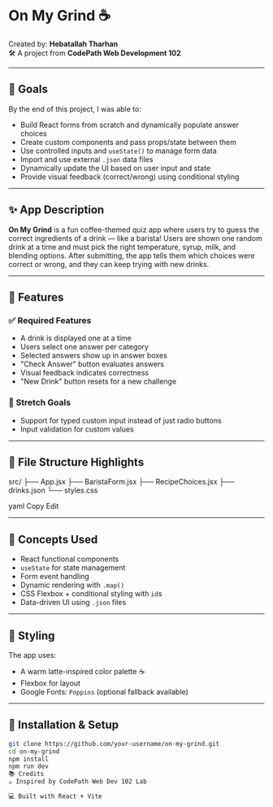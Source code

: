 # On My Grind ☕️

Created by: **Hebatallah Tharhan**  
🛠️ A project from **CodePath Web Development 102**

---

## 🎯 Goals

By the end of this project, I was able to:

- Build React forms from scratch and dynamically populate answer choices
- Create custom components and pass props/state between them
- Use controlled inputs and `useState()` to manage form data
- Import and use external `.json` data files
- Dynamically update the UI based on user input and state
- Provide visual feedback (correct/wrong) using conditional styling

---

## ✨ App Description

**On My Grind** is a fun coffee-themed quiz app where users try to guess the correct ingredients of a drink — like a barista! Users are shown one random drink at a time and must pick the right temperature, syrup, milk, and blending options. After submitting, the app tells them which choices were correct or wrong, and they can keep trying with new drinks.

---

## 🚀 Features

### ✅ Required Features
- A drink is displayed one at a time
- Users select one answer per category
- Selected answers show up in answer boxes
- "Check Answer" button evaluates answers
- Visual feedback indicates correctness
- "New Drink" button resets for a new challenge

### 🌟 Stretch Goals
- Support for typed custom input instead of just radio buttons
- Input validation for custom values

---

## 📁 File Structure Highlights
src/
├── App.jsx
├── BaristaForm.jsx
├── RecipeChoices.jsx
├── drinks.json
└── styles.css

yaml
Copy
Edit

---


## 🧠 Concepts Used
- React functional components
- `useState` for state management
- Form event handling
- Dynamic rendering with `.map()`
- CSS Flexbox + conditional styling with `id`s
- Data-driven UI using `.json` files

---

## 💅 Styling

The app uses:
- A warm latte-inspired color palette ☕  
- Flexbox for layout  
- Google Fonts: `Poppins` (optional fallback available)

---

## 🔧 Installation & Setup

```bash
git clone https://github.com/your-username/on-my-grind.git
cd on-my-grind
npm install
npm run dev
📚 Credits
☕ Inspired by CodePath Web Dev 102 Lab

💻 Built with React + Vite
